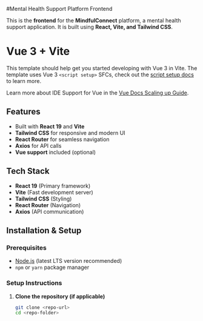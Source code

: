 #Mental Health Support Platform Frontend


This is the **frontend** for the **MindfulConnect** platform, a mental health support application. It is built using **React, Vite, and Tailwind CSS**.

# Vue 3 + Vite

This template should help get you started developing with Vue 3 in Vite. The template uses Vue 3 `<script setup>` SFCs, check out the [script setup docs](https://v3.vuejs.org/api/sfc-script-setup.html#sfc-script-setup) to learn more.

Learn more about IDE Support for Vue in the [Vue Docs Scaling up Guide](https://vuejs.org/guide/scaling-up/tooling.html#ide-support).

## Features
- Built with **React 19** and **Vite**
- **Tailwind CSS** for responsive and modern UI
- **React Router** for seamless navigation
- **Axios** for API calls
- **Vue support** included (optional)

## Tech Stack
- **React 19** (Primary framework)
- **Vite** (Fast development server)
- **Tailwind CSS** (Styling)
- **React Router** (Navigation)
- **Axios** (API communication)

## Installation & Setup

### Prerequisites
- [Node.js](https://nodejs.org/) (latest LTS version recommended)
- `npm` or `yarn` package manager

### Setup Instructions

1. **Clone the repository (if applicable)**
   ```sh
   git clone <repo-url>
   cd <repo-folder>

